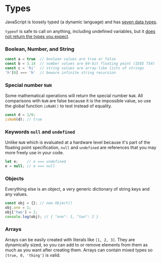 # Types
JavaScript is loosely typed (a dynamic language) and has [seven data types](https://developer.mozilla.org/en-US/docs/Web/JavaScript/Data_structures).

`typeof` is safe to call on anything, including undefined variables, but it [does not return the types you expect](https://developer.mozilla.org/en-US/docs/Web/JavaScript/Reference/Operators/typeof).

### Boolean, Number, and String

```js
const a = true	// boolean values are true or false
const b = 3.14	// number values are 64-bit floating point (IEEE 754)
const c = 'hi'	// string values are array-like lists of strings
'h'[0] === 'h'	// beware infinite string recursion
```

### Special number `NaN`
Some mathematical operations will return the special number `NaN`. All comparisons with `NaN` are false because it is the impossible value, so use the global function `isNaN()` to test instead of equality.

```js
const d = 1/0;
isNaN(d); // true
```

### Keywords `null` and `undefined`
Unlike `NaN` which is evaluated at a hardware level because it's part of the floating point specification, `null` and `undefined` are references that you may more freely use in your code.

```js
let e;    // e === undefined
e = null; // e === null
```

### Objects

Everything else is an object, a very generic dictionary of string keys and any values.

```js
const obj = {}; // new Object()
obj.one = 1;
obj['two'] = 2;
console.log(obj); // { "one": 1, "two": 2 }
```

### Arrays
Arrays can be easily created with literals like `[1, 2, 3]`. They are dynamically sized, so you can add to or remove elements from them as much as you want after creating them. Arrays can contain mixed types so `[true, 0, 'thing']` is valid.
